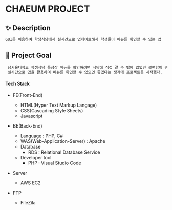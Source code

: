 # CHAEUM PROJECT

## ✨ Description

```sh
GUI를 이용하여 학생식당에서 실시간으로 업데이트해서 학생들이 메뉴를 확인할 수 있는 앱
```



## :pushpin: Project Goal

```sh
 남서울대학교 학생식당 특성상 메뉴를 확인하려면 식당에 직접 갈 수 밖에 없었던 불편함이 존재했다.
 실시간으로 앱을 활용하여 메뉴를 확인할 수 있으면 좋겠다는 생각에 프로젝트를 시작했다.
```


#### Tech Stack

+ FE(Front-End)

   - HTML(Hyper Text Markup Langage)
   - CSS(Cascading Style Sheets)
   - Javascript
   

+ BE(Back-End)

   - Language : PHP, C#
   - WAS(Web-Application-Server) : Apache
   - Database
     * RDS : Relational Database Service
   - Developer tool
     * PHP : Visual Studio Code

+ Server

   - AWS EC2

+ FTP

   - FileZila





  

 


